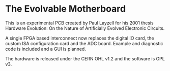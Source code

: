 The Evolvable Motherboard
=========================

This is an experimental PCB created by Paul Layzell for his 2001 thesis Hardware Evolution: On the Nature of
Artificially Evolved Electronic Circuits. 

A single FPGA based interconnect now replaces the digital IO card, the custom ISA configuration card and the ADC board. Example and diagnostic code is included and a GUI is planned.

The hardware is released under the CERN OHL v1.2 and the software is GPL v3.
